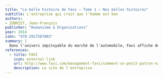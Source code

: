 ```yaml
---
title: "La belle histoire de Favi — Tome 1 — Nos belles histoires"
subtitle: L'entreprise qui croit que l'homme est bon
authors:
- ZOBRIST, Jean-François
publisher: "Humanisme & Organisations"
year: 2014
isbn: "978-2917587003"
summary: |
  Dans l'univers impitoyable du marché de l'automobile, Favi affiche de confortables résultats depuis plus de 25 ans. Les belles histoires de Favi nous indiquent la voie originale d'un management aussi humaniste que performant.
references:
  - title: FAVI
    icon: external-link
    url: http://www.favi.com/management-favi/comment-un-petit-patron-naif-et-paresseux-innove/
    description: Le site de l'entreprise.
---
```

